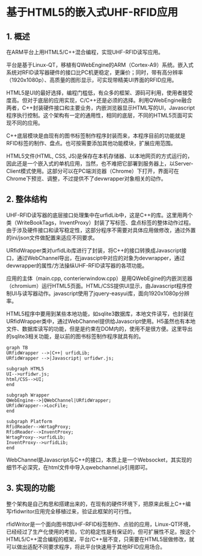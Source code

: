 # 基于HTML5的嵌入式UHF-RFID应用 #



## 1. 概述 ##

在ARM平台上用HTML5/C++混合编程，实现UHF-RFID读写应用。

平台是基于Linux-QT，移植有QWebEngine的ARM（Cortex-A9）系统。嵌入式系统对RFID读写器硬件的接口比PC机更稳定，更廉价；同时，带有高分辨率（1920x1080p）、高质量的图形显示，可实现带精美UI界面的RFID应用。

HTML5是UI的最好选择，编程门槛低，有众多的框架、源码可利用，使用者接受度高。但对于底层的应用实现，C/C++还是必须的选择。利用QWebEngine融合两者，C++封装硬件接口和主要业务，内嵌浏览器显示HTML写的UI，Javascript程序执行控制。这个架构有一定的通用性，相同的底层，不同的HTML5页面可实现不同的应用。

C++底层模块是由现有的图书标签制作程序封装而来，本程序目前的功能就是RFID标签的制作、盘点。也可按需要添加其他功能模块，扩展应用范围。

HTML5文件(HTML, CSS, JS)是保存在本机存储器、以本地网页的方式运行的，因此还是一个嵌入式的单机应用，当然，也不难把它部署到服务器上，以Server-Client模式使用。这部分可以在PC端浏览器（Chrome）下打开，界面可在Chrome下预览、调整，不过提供不了devwrapper对象相关的动作。

## 2. 整体结构 ##

UHF-RFID读写器的底层接口处理集中在urfidLib中，这是C++的库。这里用两个类（WriteBookTags，InventProxy）封装了写标签、盘点标签的整体动作过程。由于涉及硬件接口和读写稳定性，这部分程序不需要对具体应用做修改，通过外置的ini/json文件做配置来适应不同要求。

URfidWrapper类对urfidLib库进行了封装，将C++的接口转换成Javascript接口，通过WebChannel导出，在javascipt中对应的对象为devwrapper，通过devwrapper的属性/方法操纵UHF-RFID读写器的各项功能。

应用的主体（main.cpp, conterierwindow.cpp）是用QWebEgine的内嵌浏览器（chromium）运行HTML5页面。HTML/CSS提供UI显示，由Javascript程序控制UI与读写器动作。javascript使用了jquery-easyui库，面向1920x1080p分辨率。

HTML5程序中要用到某些本地功能，如sqlite3数据库，本地文件读写，也封装在URfidWrapper类中，通过WebChannel提供给Javascript使用。H5虽然也有本地文件、数据库读写的功能，但是是约束在DOM内的，使用不是很方便。这里导出的sqlite3相关功能，是以前的图书标签制作程序就具有的。


``` mermaid
graph TB
URfidWrapper -->|C++| urfidLib;
URfidWrapper -->|Javascript| urfidwr.js;

subgraph HTML5
UI-->urfidwr.js;
html/CSS-->UI;
end

subgraph Wrapper
QWebEngine-->|QWebChannel|URfidWrapper;
URfidWrapper-->LocFile;
end

subgraph Platform
RfidReader-->WrtagProxy;
RfidReader-->InventProxy;
WrtagProxy-->urfidLib;
InventProxy-->urfidLib;
end

```

WebChannel是Javascript与C++的接口，本质上是一个Websocket，其实现的细节不必深究，在html文件中导入qwebchannel.js引用即可。

## 3. 实现的功能 ##

整个架构是自己构思和搭建出来的，在现有的硬件环境下，把原来此板上C++编写rfidwritor应用完全移植过来，验证此框架的可行性。

rfidWritor是一个面向图书馆UHF-RFID标签制作、点验的应用，Linux-QT环境，已经经过了生产化使用的考验，它的稳定性是有保证的，但可扩展性不足。按这个HTML5/C++混合编程的框架，平台/C++层不变，只需要在HTML5层做修改，就可以做出适配不同要求程序，将此平台快速用于其他RFID应用场合。






